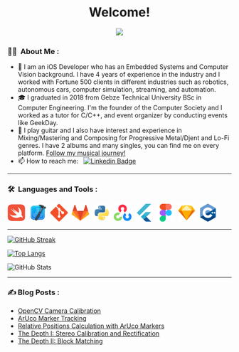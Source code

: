 <h1 align="center">Welcome!</h1>
<p align="center"><img src="https://media.giphy.com/media/M9gbBd9nbDrOTu1Mqx/giphy.gif" width="100"/></p>

### 👨‍💻 &nbsp;About Me :
- 🔭 I am an iOS Developer who has an Embedded Systems and Computer Vision background. I have 4 years of experience in the industry and I worked with Fortune 500 clients in different industries such as robotics, autonomous cars, computer simulation, streaming, and automation.
- 🎓 I graduated in 2018 from Gebze Technical University BSc in Computer Engineering. I'm the founder of the Computer Society and I worked as a tutor for C/C++, and event organizer by conducting events like GeekDay.
- 🎸 I play guitar and I also have interest and experience in Mixing/Mastering and Composing for Progressive Metal/Djent and Lo-Fi genres. I have 2 albums and many singles, you can find me on every platform. [Follow my musical journey!](https://linktr.ee/aliyasineser)
- 📫 How to reach me: &nbsp; [![Linkedin Badge](https://img.shields.io/badge/-aliyasineser-blue?style=flat&logo=Linkedin&logoColor=white)](https://www.linkedin.com/in/aliyasineser)

---

### 🛠 &nbsp;Languages and Tools :

<p>
<img src="https://github.com/devicons/devicon/blob/master/icons/swift/swift-original.svg" title="Swift" **alt="Swift" width="40" height="40"/>&nbsp;
<img src="https://github.com/devicons/devicon/blob/master/icons/xcode/xcode-original.svg" title="XCode" **alt="XCode" width="40" height="40"/>&nbsp;
<img src="https://github.com/devicons/devicon/blob/master/icons/git/git-original.svg" title="Git" **alt="Git" width="40" height="40"/>&nbsp;
<img src="https://github.com/devicons/devicon/blob/master/icons/gitlab/gitlab-original.svg" title="GitLab" **alt="GitLab" width="40" height="40"/>&nbsp;
<img src="https://github.com/devicons/devicon/blob/master/icons/python/python-original.svg" title="Python" **alt="Python" width="40" height="40"/>&nbsp;
<img src="https://github.com/devicons/devicon/blob/master/icons/opencv/opencv-original.svg" title="OpenCV" **alt="OpenCV" width="40" height="40"/>&nbsp;
<img src="https://github.com/devicons/devicon/blob/master/icons/flutter/flutter-original.svg" title="Flutter" alt="Flutter" width="40" height="40"/>&nbsp;
<img src="https://github.com/devicons/devicon/blob/master/icons/figma/figma-original.svg" title="Figma" **alt="Figma" width="40" height="40"/>&nbsp;
<img src="https://github.com/devicons/devicon/blob/master/icons/sketch/sketch-original.svg" title="Sketch" **alt="Sketch" width="40" height="40"/>&nbsp;
<img src="https://github.com/devicons/devicon/blob/master/icons/cplusplus/cplusplus-original.svg" title="C++" **alt="C++" width="40" height="40"/>&nbsp;
</p>


---
  
[![GitHub Streak](http://github-readme-streak-stats.herokuapp.com?user=aliyasineser&theme=dark)](https://git.io/streak-stats)
  
[![Top Langs](https://github-readme-stats.vercel.app/api/top-langs/?username=aliyasineser&layout=compact&theme=vision-friendly-dark)](https://github.com/anuraghazra/github-readme-stats)

![GitHub Stats](https://github-readme-stats.vercel.app/api?username=aliyasineser&show_icons=true&theme=dracula)
  
---

### ✍️ Blog Posts : 
- [OpenCV Camera Calibration](https://aliyasineser.medium.com/opencv-camera-calibration-e9a48bdd1844)
- [ArUco Marker Tracking](https://aliyasineser.medium.com/aruco-marker-tracking-with-opencv-8cb844c26628)
- [Relative Positions Calculation with ArUco Markers](https://aliyasineser.medium.com/calculation-relative-positions-of-aruco-markers-eee9cc4036e3)
- [The Depth I: Stereo Calibration and Rectification](https://python.plainenglish.io/the-depth-i-stereo-calibration-and-rectification-24da7b0fb1e0)
- [The Depth II: Block Matching](https://python.plainenglish.io/the-depth-ii-block-matching-d599e9372712)


<!--
**aliyasineser/aliyasineser** is a ✨ _special_ ✨ repository because its `README.md` (this file) appears on your GitHub profile.

Here are some ideas to get you started:

- 🔭 I’m currently working on ...
- 🌱 I’m currently learning ...
- 👯 I’m looking to collaborate on ...
- 🤔 I’m looking for help with ...
- 💬 Ask me about ...
- 📫 How to reach me: ...
- 😄 Pronouns: ...
- ⚡ Fun fact: ...
-->
